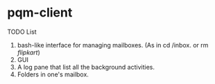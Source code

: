 # pqm-client

TODO List

1. bash-like interface for managing mailboxes. (As in cd /inbox. or rm *flipkart*)
2. GUI
3. A log pane that list all the background activities.
4. Folders in one's mailbox.
